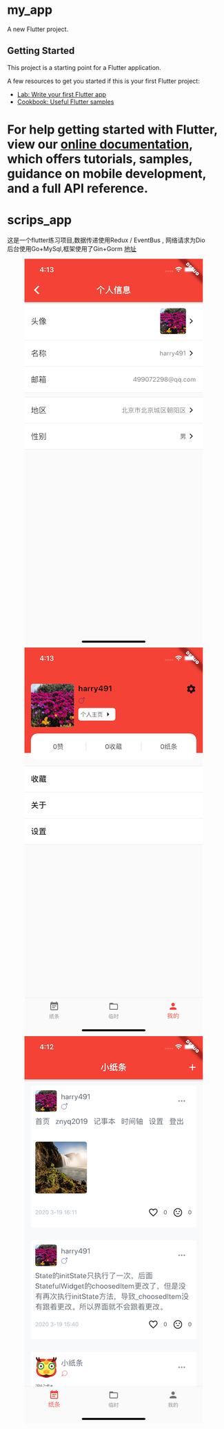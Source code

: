 # my_app

A new Flutter project.

## Getting Started

This project is a starting point for a Flutter application.

A few resources to get you started if this is your first Flutter project:

- [Lab: Write your first Flutter app](https://flutter.dev/docs/get-started/codelab)
- [Cookbook: Useful Flutter samples](https://flutter.dev/docs/cookbook)

For help getting started with Flutter, view our
[online documentation](https://flutter.dev/docs), which offers tutorials,
samples, guidance on mobile development, and a full API reference.
=======


# scrips_app

这是一个flutter练习项目,数据传递使用Redux / EventBus , 网络请求为Dio
<Br>
后台使用Go+MySql,框架使用了Gin+Gorm [地址](https://github.com/harry491/scrips)

<Html>
<figure class="third">
    <img src="./images/Simulator%20Screen%20Shot%20-%20iPhone%2011%20-2.png" alt="1">
    <img src="./images/Simulator%20Screen%20Shot%20-%20iPhone%2011%20-%201.png" alt="2">
    <img src="./images/Simulator%20Screen%20Shot%20-%20iPhone%2011-3.png" alt="3">
</figure>
</Html>

